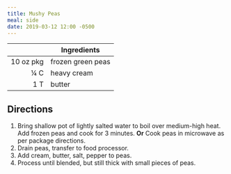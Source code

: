 ```yaml
---
title: Mushy Peas
meal: side
date: 2019-03-12 12:00 -0500
---
```


|| Ingredients |
|-:|-|
10 oz pkg | frozen green peas
¼ C       | heavy cream
1 T       | butter

## Directions

1. Bring shallow pot of lightly salted water to boil over medium-high heat. Add frozen peas and cook for 3 minutes. **Or** Cook peas in microwave as per package directions.
2. Drain peas, transfer to food processor.
3. Add cream, butter, salt, pepper to peas.
4. Process until blended, but still thick with small pieces of peas.
